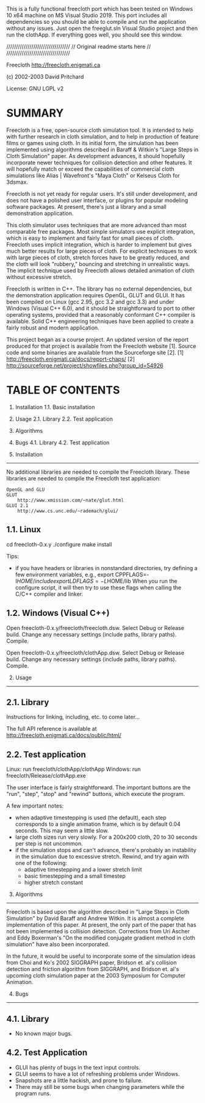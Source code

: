 This is a fully functional freecloth port which has been tested on Windows 10 x64 machine on MS Visual Studio 2019. This port includes all dependencies so you should be able to compile and run the application without any issues. Just open the freeglut.sln Visual 
Studio project and then run the clothApp. If everything goes well, you should see this window.

/////////////////////////////////
// Original readme starts here //
/////////////////////////////////

Freecloth
http://freecloth.enigmati.ca

(c) 2002-2003 David Pritchard

License: GNU LGPL v2


SUMMARY
=======


Freecloth is a free, open-source cloth simulation tool. It is intended to help
with further research in cloth simulation, and to help in production of feature
films or games using cloth. In its initial form, the simulation has been
implemented using algorithms described in Baraff & Witkin's "Large Steps
in Cloth Simulation" paper. As development advances, it should hopefully
incorporate newer techniques for collision detection and other features. It
will hopefully match or exceed the capabilities of commercial cloth simulations
like Alias | Wavefront's "Maya Cloth" or Kelseus Cloth for 3dsmax.

Freecloth is not yet ready for regular users. It's still under development,
and does not have a polished user interface, or plugins for popular modeling
software packages. At present, there's just a library and a small demonstration
application.

This cloth simulator uses techniques that are more advanced than most
comparable free packages. Most simple simulators use explicit integration,
which is easy to implement and fairly fast for small pieces of cloth. Freecloth
uses implicit integration, which is harder to implement but gives much better
results for large pieces of cloth. For explicit techniques to work with large
pieces of cloth, stretch forces have to be greatly reduced, and the cloth will
look "rubbery," bouncing and stretching in unrealistic ways. The implicit
technique used by Freecloth allows detailed animation of cloth without
excessive stretch.

Freecloth is written in C++. The library has no external dependencies, but
the demonstration application requires OpenGL, GLUT and GLUI. It has been
compiled on Linux (gcc 2.95, gcc 3.2 and gcc 3.3) and under Windows (Visual
C++ 6.0), and it should be straightforward to port to other operating systems,
provided that a reasonably conformant C++ compiler is available. Solid C++
engineering techniques have been applied to create a fairly robust and modern
application.

This project began as a course project. An updated version of the report
produced for that project is available from the Freecloth website [1].
Source code and some binaries are available from the Sourceforge site [2].
    [1] http://freecloth.enigmati.ca/docs/report-chaps/
    [2] http://sourceforge.net/project/showfiles.php?group_id=54926


TABLE OF CONTENTS
=================

1. Installation
    1.1. Basic installation
2. Usage
    2.1. Library
    2.2. Test application
3. Algorithms
4. Bugs
    4.1. Library
    4.2. Test application




1. Installation
---------------

No additional libraries are needed to compile the Freecloth library.
These libraries are needed to compile the Freecloth test application:

    OpenGL and GLU
    GLUT
        http://www.xmission.com/~nate/glut.html
    GLUI 2.1
        http://www.cs.unc.edu/~rademach/glui/


1.1. Linux
----------

cd freecloth-0.x.y
./configure
make install

Tips:
- if you have headers or libraries in nonstandard directories, try defining a
  few environment variables, e.g.,
    export CPPFLAGS=-I$HOME/include
    export LDFLAGS=-L$HOME/lib
  When you run the configure script, it will then try to use these flags when
  calling the C/C++ compiler and linker.


1.2. Windows (Visual C++)
-------------------------

Open freecloth-0.x.y/freecloth/freecloth.dsw.
Select Debug or Release build.
Change any necessary settings (include paths, library paths).
Compile.

Open freecloth-0.x.y/freecloth/clothApp.dsw.
Select Debug or Release build.
Change any necessary settings (include paths, library paths).
Compile.


2. Usage
--------

2.1. Library
------------

Instructions for linking, including, etc. to come later...

The full API reference is available at
    http://freecloth.enigmati.ca/docs/public/html/


2.2. Test application
---------------------

Linux: run freecloth/clothApp/clothApp
Windows: run freecloth/Release/clothApp.exe

The user interface is fairly straightforward. The important buttons are the
"run", "step", "stop" and "rewind" buttons, which execute the program.

A few important notes:

- when adaptive timestepping is used (the default), each step corresponds to
  a single animation frame, which is by default 0.04 seconds. This may seem a
  little slow.
- large cloth sizes run very slowly. For a 200x200 cloth, 20 to 30 seconds per
  step is not uncommon.
- if the simulation stops and can't advance, there's probably an instability
  in the simulation due to excessive stretch. Rewind, and try again with one
  of the following:
    - adaptive timestepping and a lower stretch limit
    - basic timestepping and a small timestep
    - higher stretch constant


3. Algorithms
-------------

Freecloth is based upon the algorithm described in "Large Steps in Cloth
Simulation" by David Baraff and Andrew Witkin. It is almost a complete
implementation of this paper. At present, the only part of the paper that has
not been implemented is collision detection. Corrections from Uri Ascher and
Eddy Boxerman's "On the modified conjugate gradient method in cloth simulation"
have also been incorporated.

In the future, it would be useful to incorporate some of the simulation ideas
from Choi and Ko's 2002 SIGGRAPH paper, Bridson et. al's collision
detection and friction algorithm from SIGGRAPH, and Bridson et. al's upcoming
cloth simulation paper at the 2003 Symposium for Computer Animation.


4. Bugs
-------

4.1. Library
------------

- No known major bugs.


4.2. Test Application
---------------------

- GLUI has plenty of bugs in the text input controls.
- GLUI seems to have a lot of refreshing problems under Windows.
- Snapshots are a little hackish, and prone to failure.
- There may still be some bugs when changing parameters while the program runs.
